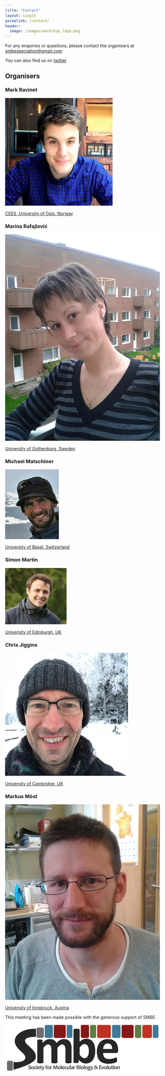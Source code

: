 ```yaml
---
title: "Contact"
layout: single
permalink: /contact/
header:
  image: /images/workshop_logo.png
---
```


For any enquiries or questions, please contact the organisers at [smbespeciation@gmail.com](mailto:smbespeciation@gmail.com)

You can also find us on [twitter](https://twitter.com/SMBE_speciation)

## Organisers

### Mark Ravinet

![](/images/markravinet.jpeg)

[CEES, University of Oslo, Norway](https://www.mn.uio.no/cees/english/people/researcher-postdoc/msravine/)

### Marina Rafajlović

![](/images/marina.jpg)

[University of Gothenburg, Sweden](https://marine.gu.se/english/about-us/staff?languageId=100001&userId=xrafma)

### Michael Matschiner

![](/images/m_matschiner.jpg)

[University of Basel, Switzerland](http://evoinformatics.eu/michaelmatschiner.htm)

### Simon Martin

![](/images/simon_martin.jpeg)

[University of Edinburgh, UK](https://simonmartinlab.org/)

### Chris Jiggins

![](/images/chris_jiggins.jpg)

[University of Cambridge, UK](https://heliconius.zoo.cam.ac.uk/people/chris-jiggins/)

### Markus Möst

![](/images/Markus.jpg)

[University of Innsbruck, Austria](https://www.uibk.ac.at/ecology/staff/persons/moest.html.en)

This meeting has been made possible with the generous support of SMBE.

![](/images/smbeslide.png)
